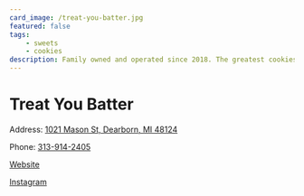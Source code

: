 ```yaml
---
card_image: /treat-you-batter.jpg
featured: false
tags:
    - sweets
    - cookies
description: Family owned and operated since 2018. The greatest cookies & lattes in the world.
---
```


# Treat You Batter

Address: [1021 Mason St, Dearborn, MI 48124](https://maps.app.goo.gl/gDftAUoE183Ww2iw9)

Phone: [313-914-2405](tel:313-914-2405)

[Website](https://treatyoubatter.com/)

[Instagram](https://www.instagram.com/treatyoubatter/)
